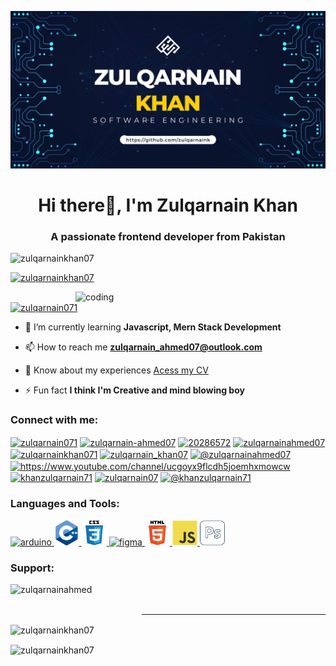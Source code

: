 ![logo](https://github.com/zulqarnainkhan07/zulqarnainkhan07/blob/main/banner.jpg)
<h1 align="center">Hi there👋, I'm Zulqarnain Khan</h1>
<h3 align="center">A passionate frontend developer from Pakistan </h3>

<p align="left"> <img src="https://komarev.com/ghpvc/?username=zulqarnainkhan07&label=Profile%20views&color=0e75b6&style=flat" alt="zulqarnainkhan07" /> </p>

<p align="left"> <a href="https://github.com/ryo-ma/github-profile-trophy"><img src="https://github-profile-trophy.vercel.app/?username=zulqarnainkhan07" alt="zulqarnainkhan07" /></a> </p>
<img align="right" alt="coding" width="400" src="https://user-images.githubusercontent.com/55389276/140866485-8fb1c876-9a8f-4d6a-98dc-08c4981eaf70.gif">

<p align="left"> <a href="https://twitter.com/zulqarnain071" target="blank"><img src="https://img.shields.io/twitter/follow/zulqarnain071?logo=twitter&style=for-the-badge" alt="zulqarnain071" /></a> </p>

- 🌱 I’m currently learning **Javascript, Mern Stack Development**

- 📫 How to reach me **zulqarnain_ahmed07@outlook.com**

- 📄 Know about my experiences [Acess my CV](https://drive.google.com/file/d/1LC9qWu1uj68W0ROKjcdAV6tAhhQ-NNDL/view?usp=sharing)

- ⚡ Fun fact **I think I'm Creative and mind blowing boy**

<h3 align="left">Connect with me:</h3>
<p align="left">
<a href="https://twitter.com/zulqarnain071" target="blank"><img align="center" src="https://raw.githubusercontent.com/rahuldkjain/github-profile-readme-generator/master/src/images/icons/Social/twitter.svg" alt="zulqarnain071" height="30" width="40" /></a>
<a href="https://linkedin.com/in/zulqarnain-ahmed07" target="blank"><img align="center" src="https://raw.githubusercontent.com/rahuldkjain/github-profile-readme-generator/master/src/images/icons/Social/linked-in-alt.svg" alt="zulqarnain-ahmed07" height="30" width="40" /></a>
<a href="https://stackoverflow.com/users/20286572" target="blank"><img align="center" src="https://raw.githubusercontent.com/rahuldkjain/github-profile-readme-generator/master/src/images/icons/Social/stack-overflow.svg" alt="20286572" height="30" width="40" /></a>
<a href="https://kaggle.com/zulqarnainahmed07" target="blank"><img align="center" src="https://raw.githubusercontent.com/rahuldkjain/github-profile-readme-generator/master/src/images/icons/Social/kaggle.svg" alt="zulqarnainahmed07" height="30" width="40" /></a>
<a href="https://fb.com/zulqarnainkhan071" target="blank"><img align="center" src="https://raw.githubusercontent.com/rahuldkjain/github-profile-readme-generator/master/src/images/icons/Social/facebook.svg" alt="zulqarnainkhan071" height="30" width="40" /></a>
<a href="https://instagram.com/zulqarnain_khan07" target="blank"><img align="center" src="https://raw.githubusercontent.com/rahuldkjain/github-profile-readme-generator/master/src/images/icons/Social/instagram.svg" alt="zulqarnain_khan07" height="30" width="40" /></a>
<a href="https://medium.com/@zulqarnainahmed07" target="blank"><img align="center" src="https://raw.githubusercontent.com/rahuldkjain/github-profile-readme-generator/master/src/images/icons/Social/medium.svg" alt="@zulqarnainahmed07" height="30" width="40" /></a>
<a href="https://www.youtube.com/c/https://www.youtube.com/channel/ucgoyx9flcdh5joemhxmowcw" target="blank"><img align="center" src="https://raw.githubusercontent.com/rahuldkjain/github-profile-readme-generator/master/src/images/icons/Social/youtube.svg" alt="https://www.youtube.com/channel/ucgoyx9flcdh5joemhxmowcw" height="30" width="40" /></a>
<a href="https://www.hackerrank.com/khanzulqarnain71" target="blank"><img align="center" src="https://raw.githubusercontent.com/rahuldkjain/github-profile-readme-generator/master/src/images/icons/Social/hackerrank.svg" alt="khanzulqarnain71" height="30" width="40" /></a>
<a href="https://www.leetcode.com/zulqarnain07" target="blank"><img align="center" src="https://raw.githubusercontent.com/rahuldkjain/github-profile-readme-generator/master/src/images/icons/Social/leet-code.svg" alt="zulqarnain07" height="30" width="40" /></a>
<a href="https://www.hackerearth.com/@khanzulqarnain71" target="blank"><img align="center" src="https://raw.githubusercontent.com/rahuldkjain/github-profile-readme-generator/master/src/images/icons/Social/hackerearth.svg" alt="@khanzulqarnain71" height="30" width="40" /></a>
</p>

<h3 align="left">Languages and Tools:</h3>
<p align="left"> <a href="https://www.arduino.cc/" target="_blank" rel="noreferrer"> <img src="https://cdn.worldvectorlogo.com/logos/arduino-1.svg" alt="arduino" width="40" height="40"/> </a> <a href="https://www.w3schools.com/cpp/" target="_blank" rel="noreferrer"> <img src="https://raw.githubusercontent.com/devicons/devicon/master/icons/cplusplus/cplusplus-original.svg" alt="cplusplus" width="40" height="40"/> </a> <a href="https://www.w3schools.com/css/" target="_blank" rel="noreferrer"> <img src="https://raw.githubusercontent.com/devicons/devicon/master/icons/css3/css3-original-wordmark.svg" alt="css3" width="40" height="40"/> </a> <a href="https://www.figma.com/" target="_blank" rel="noreferrer"> <img src="https://www.vectorlogo.zone/logos/figma/figma-icon.svg" alt="figma" width="40" height="40"/> </a> <a href="https://www.w3.org/html/" target="_blank" rel="noreferrer"> <img src="https://raw.githubusercontent.com/devicons/devicon/master/icons/html5/html5-original-wordmark.svg" alt="html5" width="40" height="40"/> </a> <a href="https://developer.mozilla.org/en-US/docs/Web/JavaScript" target="_blank" rel="noreferrer"> <img src="https://raw.githubusercontent.com/devicons/devicon/master/icons/javascript/javascript-original.svg" alt="javascript" width="40" height="40"/> </a> <a href="https://www.photoshop.com/en" target="_blank" rel="noreferrer"> <img src="https://raw.githubusercontent.com/devicons/devicon/master/icons/photoshop/photoshop-line.svg" alt="photoshop" width="40" height="40"/> </a> </p>


<h3 align="left">Support:</h3>
<p><a href="https://www.buymeacoffee.com/zulqarnainahmed"> <img align="left" src="https://cdn.buymeacoffee.com/buttons/v2/default-yellow.png" height="50" width="210" alt="zulqarnainahmed" /></a></p><br><br>
<hr></hr>

<p><img align="center" src="https://github-readme-streak-stats.herokuapp.com/?user=zulqarnainkhan07&" alt="zulqarnainkhan07" /></p> <p><img align="center" src="https://github-readme-stats.vercel.app/api?username=zulqarnainkhan07&show_icons=true&locale=en" alt="zulqarnainkhan07" /></p>
